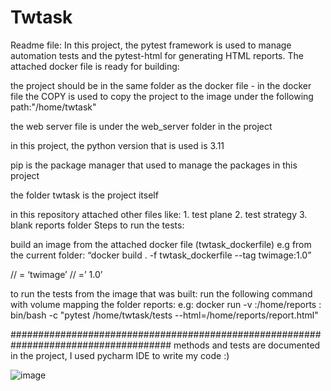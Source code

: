 # Twtask
Readme file:
In this project, the pytest framework is used to manage automation tests and the pytest-html for generating HTML reports. 
The attached docker file is ready for building:

the project should be in the same folder as the docker file - in the docker file the COPY is used to copy the project to the image under the following path:"/home/twtask"

the web server file is under the web_server folder in the project

in this project, the python version that is used is 3.11

pip is the package manager that used to manage the packages in this project

the folder twtask is the project itself

in this repository attached other files like:  1. test plane  2. test strategy  3. blank reports folder  Steps to run the tests:

build an image from the attached docker file (twtask_dockerfile) e.g from the current folder: “docker build . -f twtask_dockerfile --tag twimage:1.0”


// <image name>= ‘twimage’
// <image tag>=’ 1.0’

to run the tests from the image that was built: run the following command with volume mapping the folder reports: e.g: 
docker run -v <reports folder absolute path>:/home/reports <image name>:<image tag> bin/bash -c "pytest /home/twtask/tests --html=/home/reports/report.html"

#####################################################################################
methods and tests are documented in the project, I used pycharm IDE to write my code :)

![image](https://user-images.githubusercontent.com/10289531/203976056-c016aa0f-c9b2-4f95-94fb-8929c20c73ab.png)
